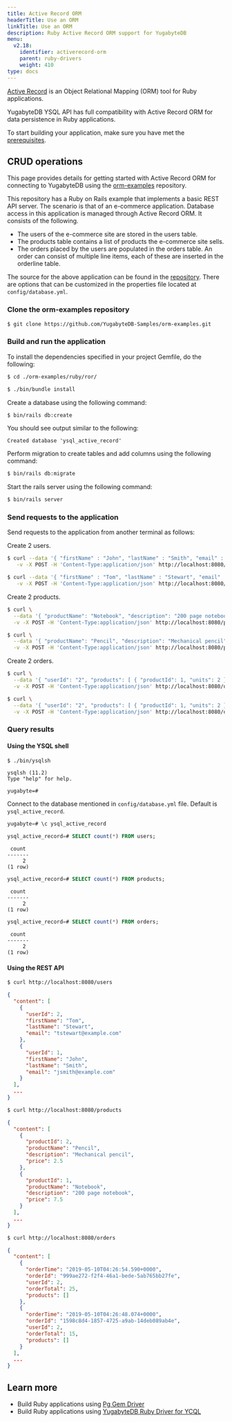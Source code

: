 ```yaml
---
title: Active Record ORM
headerTitle: Use an ORM
linkTitle: Use an ORM
description: Ruby Active Record ORM support for YugabyteDB
menu:
  v2.18:
    identifier: activerecord-orm
    parent: ruby-drivers
    weight: 410
type: docs
---
```


[Active Record](https://guides.rubyonrails.org/active_record_basics.html) is an Object Relational Mapping (ORM) tool for Ruby applications.

YugabyteDB YSQL API has full compatibility with Active Record ORM for data persistence in Ruby applications.

To start building your application, make sure you have met the [prerequisites](../#prerequisites).

## CRUD operations

This page provides details for getting started with Active Record ORM for connecting to YugabyteDB using the [orm-examples](https://github.com/YugabyteDB-Samples/orm-examples.git) repository.

This repository has a Ruby on Rails example that implements a basic REST API server. The scenario is that of an e-commerce application. Database access in this application is managed through Active Record ORM. It consists of the following.

- The users of the e-commerce site are stored in the users table.
- The products table contains a list of products the e-commerce site sells.
- The orders placed by the users are populated in the orders table. An order can consist of multiple line items, each of these are inserted in the orderline table.

The source for the above application can be found in the [repository](https://github.com/yugabyte/orm-examples/tree/master/ruby/ror). There are options that can be customized in the properties file located at `config/database.yml`.

### Clone the orm-examples repository

```sh
$ git clone https://github.com/YugabyteDB-Samples/orm-examples.git
```

### Build and run the application

To install the dependencies specified in your project Gemfile, do the following:

```sh
$ cd ./orm-examples/ruby/ror/
```

```sh
$ ./bin/bundle install
```

Create a database using the following command:

```sh
$ bin/rails db:create
```

You should see output similar to the following:

```output
Created database 'ysql_active_record'
```

Perform migration to create tables and add columns using the following command:

```sh
$ bin/rails db:migrate
```

Start the rails server using the following command:

```sh
$ bin/rails server
```

### Send requests to the application

Send requests to the application from another terminal as follows:

Create 2 users.

```sh
$ curl --data '{ "firstName" : "John", "lastName" : "Smith", "email" : "jsmith@example.com" }' \
   -v -X POST -H 'Content-Type:application/json' http://localhost:8080/users
```

```sh
$ curl --data '{ "firstName" : "Tom", "lastName" : "Stewart", "email" : "tstewart@example.com" }' \
   -v -X POST -H 'Content-Type:application/json' http://localhost:8080/users
```

Create 2 products.

```sh
$ curl \
  --data '{ "productName": "Notebook", "description": "200 page notebook", "price": 7.50 }' \
  -v -X POST -H 'Content-Type:application/json' http://localhost:8080/products
```

```sh
$ curl \
  --data '{ "productName": "Pencil", "description": "Mechanical pencil", "price": 2.50 }' \
  -v -X POST -H 'Content-Type:application/json' http://localhost:8080/products
```

Create 2 orders.

```sh
$ curl \
  --data '{ "userId": "2", "products": [ { "productId": 1, "units": 2 } ] }' \
  -v -X POST -H 'Content-Type:application/json' http://localhost:8080/orders
```

```sh
$ curl \
  --data '{ "userId": "2", "products": [ { "productId": 1, "units": 2 }, { "productId": 2, "units": 4 } ] }' \
  -v -X POST -H 'Content-Type:application/json' http://localhost:8080/orders
```

### Query results

#### Using the YSQL shell

```sh
$ ./bin/ysqlsh
```

```output
ysqlsh (11.2)
Type "help" for help.

yugabyte=#
```

Connect to the database mentioned in `config/database.yml` file. Default is `ysql_active_record`.

```sql
yugabyte=# \c ysql_active_record
```

```sql
ysql_active_record=# SELECT count(*) FROM users;
```

```output
 count
-------
     2
(1 row)
```

```sql
ysql_active_record=# SELECT count(*) FROM products;
```

```output
 count
-------
     2
(1 row)
```

```sql
ysql_active_record=# SELECT count(*) FROM orders;
```

```output
 count
-------
     2
(1 row)
```

#### Using the REST API

```sh
$ curl http://localhost:8080/users
```

```output.json
{
  "content": [
    {
      "userId": 2,
      "firstName": "Tom",
      "lastName": "Stewart",
      "email": "tstewart@example.com"
    },
    {
      "userId": 1,
      "firstName": "John",
      "lastName": "Smith",
      "email": "jsmith@example.com"
    }
  ],
  ...
}
```

```sh
$ curl http://localhost:8080/products
```

```output.json
{
  "content": [
    {
      "productId": 2,
      "productName": "Pencil",
      "description": "Mechanical pencil",
      "price": 2.5
    },
    {
      "productId": 1,
      "productName": "Notebook",
      "description": "200 page notebook",
      "price": 7.5
    }
  ],
  ...
}
```

```sh
$ curl http://localhost:8080/orders
```

```output.json
{
  "content": [
    {
      "orderTime": "2019-05-10T04:26:54.590+0000",
      "orderId": "999ae272-f2f4-46a1-bede-5ab765bb27fe",
      "userId": 2,
      "orderTotal": 25,
      "products": []
    },
    {
      "orderTime": "2019-05-10T04:26:48.074+0000",
      "orderId": "1598c8d4-1857-4725-a9ab-14deb089ab4e",
      "userId": 2,
      "orderTotal": 15,
      "products": []
    }
  ],
  ...
}
```

## Learn more

- Build Ruby applications using [Pg Gem Driver](../ysql-pg/)
- Build Ruby applications using [YugabyteDB Ruby Driver for YCQL](../ycql/)